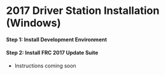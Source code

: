 # 2017 Driver Station Installation (Windows)

#### Step 1: Install Development Environment

#### Step 2: Install FRC 2017 Update Suite
- Instructions coming soon